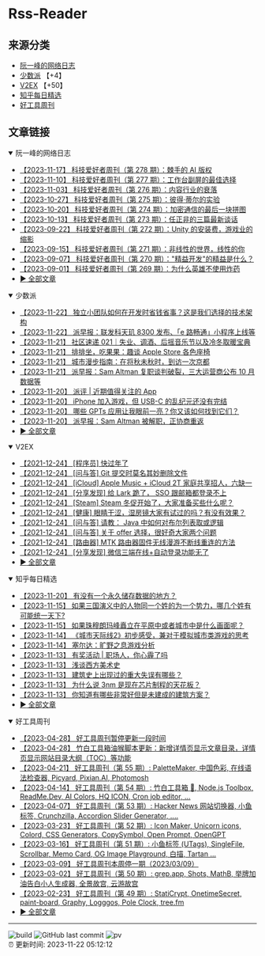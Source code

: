 # Rss-Reader

## 来源分类

* [阮一峰的网络日志](#阮一峰的网络日志)
* [少数派](#少数派) 【+4】
* [V2EX](#V2EX) 【+50】
* [知乎每日精选](#知乎每日精选)
* [好工具周刊](#好工具周刊)

## 文章链接

<details open>
    <summary id="阮一峰的网络日志">
     阮一峰的网络日志
    </summary>


* [【2023-11-17】 科技爱好者周刊（第 278 期）：棘手的 AI 版权](http://www.ruanyifeng.com/blog/2023/11/weekly-issue-278.html)
* [【2023-11-10】 科技爱好者周刊（第 277 期）：工作台副屏的最佳选择](http://www.ruanyifeng.com/blog/2023/11/weekly-issue-277.html)
* [【2023-11-03】 科技爱好者周刊（第 276 期）：内容行业的衰落](http://www.ruanyifeng.com/blog/2023/11/weekly-issue-276.html)
* [【2023-10-27】 科技爱好者周刊（第 275 期）：彼得·蒂尔的实验](http://www.ruanyifeng.com/blog/2023/10/weekly-issue-275.html)
* [【2023-10-20】 科技爱好者周刊（第 274 期）：加密通信的最后一块拼图](http://www.ruanyifeng.com/blog/2023/10/weekly-issue-274.html)
* [【2023-10-13】 科技爱好者周刊（第 273 期）：任正非的三篇最新谈话](http://www.ruanyifeng.com/blog/2023/10/weekly-issue-273.html)
* [【2023-09-22】 科技爱好者周刊（第 272 期）：Unity 的安装费，游戏业的缩影](http://www.ruanyifeng.com/blog/2023/09/weekly-issue-272.html)
* [【2023-09-15】 科技爱好者周刊（第 271 期）：非线性的世界，线性的你](http://www.ruanyifeng.com/blog/2023/09/weekly-issue-271.html)
* [【2023-09-07】 科技爱好者周刊（第 270 期）："精益开发"的精益是什么？](http://www.ruanyifeng.com/blog/2023/09/weekly-issue-270.html)
* [【2023-09-01】 科技爱好者周刊（第 269 期）：为什么英雄不使用炸药](http://www.ruanyifeng.com/blog/2023/09/weekly-issue-269.html)
* [:arrow_forward: 全部文章](data/阮一峰的网络日志.md)
</details>

<details open>
    <summary id="少数派">
     少数派
    </summary>


* [【2023-11-22】 独立小团队如何在开发时省钱省事？这是我们选择的技术架构](https://sspai.com/post/83468)
* [【2023-11-22】 派早报：联发科天玑 8300 发布、「e 路畅通」小程序上线等](https://sspai.com/post/84551)
* [【2023-11-21】 社区速递 021｜失业、调酒、后摇音乐节以及冷冬取暖宝典](https://sspai.com/post/84538)
* [【2023-11-21】 排排坐，吃果果：趣谈 Apple Store 各色座椅](https://sspai.com/post/84523)
* [【2023-11-21】 城市漫步指南：在将秋未秋时，到访一次京都](https://sspai.com/post/84446)
* [【2023-11-21】 派早报：Sam Altman 复职谈判破裂，三大运营商公布 10 月数据等](https://sspai.com/post/84517)
* [【2023-11-20】 派评 | 近期值得关注的 App](https://sspai.com/post/84516)
* [【2023-11-20】 iPhone 加入游戏，但 USB-C 的乱纪元还没有完结](https://sspai.com/post/84508)
* [【2023-11-20】 哪些 GPTs 应用让我眼前一亮？你又该如何找到它们？](https://sspai.com/post/84471)
* [【2023-11-20】 派早报：Sam Altman 被解职，正协商重返](https://sspai.com/post/84504)
* [:arrow_forward: 全部文章](data/少数派.md)
</details>

<details open>
    <summary id="V2EX">
     V2EX
    </summary>


* [【2021-12-24】 [程序员] 快过年了](https://www.v2ex.com/t/824201)
* [【2021-12-24】 [问与答] Git 提交时莫名其妙删除文件](https://www.v2ex.com/t/824200)
* [【2021-12-24】 [iCloud] Apple Music + iCloud 2T 家庭共享招人，六缺一](https://www.v2ex.com/t/824199)
* [【2021-12-24】 [分享发现] 给 Lark 跪了， SSO 跟邮箱都登录不上](https://www.v2ex.com/t/824198)
* [【2021-12-24】 [Steam] Steam 冬促开始了，大家准备买些什么呢？](https://www.v2ex.com/t/824197)
* [【2021-12-24】 [健康] 眼睛干涩，湿房镜大家有试过的吗？有没有效果？](https://www.v2ex.com/t/824196)
* [【2021-12-24】 [问与答] 请教： Java 中如何对布尔列表取或逻辑](https://www.v2ex.com/t/824194)
* [【2021-12-24】 [问与答] 关于 offer 选择，很好奇大家两个问题](https://www.v2ex.com/t/824192)
* [【2021-12-24】 [路由器] MTK 路由器固件无线漫游不断线重连的方法](https://www.v2ex.com/t/824191)
* [【2021-12-24】 [分享发现] 微信三端在线+自动登录功能无了](https://www.v2ex.com/t/824190)
* [:arrow_forward: 全部文章](data/V2EX.md)
</details>

<details open>
    <summary id="知乎每日精选">
     知乎每日精选
    </summary>


* [【2023-11-20】 有没有一个永久储存数据的地方？](http://www.zhihu.com/question/21491409/answer/3294184079?utm_campaign=rss&utm_medium=rss&utm_source=rss&utm_content=title)
* [【2023-11-15】 如果三国演义中的人物同一个姓的为一个势力，哪几个姓有可能统一天下?](http://www.zhihu.com/question/619746650/answer/3193808841?utm_campaign=rss&utm_medium=rss&utm_source=rss&utm_content=title)
* [【2023-11-15】 如果珠穆朗玛峰矗立在平原中或者城市中是什么画面呢？](http://www.zhihu.com/question/411106731/answer/3285596118?utm_campaign=rss&utm_medium=rss&utm_source=rss&utm_content=title)
* [【2023-11-14】 《城市天际线2》初步感受，兼对于模拟城市类游戏的思考](http://zhuanlan.zhihu.com/p/666199224?utm_campaign=rss&utm_medium=rss&utm_source=rss&utm_content=title)
* [【2023-11-14】 塞尔达：旷野之息游戏分析](http://zhuanlan.zhihu.com/p/660146514?utm_campaign=rss&utm_medium=rss&utm_source=rss&utm_content=title)
* [【2023-11-13】 有奖活动 | 职场人，你心霾了吗](http://zhuanlan.zhihu.com/p/666640133?utm_campaign=rss&utm_medium=rss&utm_source=rss&utm_content=title)
* [【2023-11-13】 浅谈西方美术史](http://zhuanlan.zhihu.com/p/654924503?utm_campaign=rss&utm_medium=rss&utm_source=rss&utm_content=title)
* [【2023-11-13】 建筑史上出现过的重大失误有哪些？](http://www.zhihu.com/question/24821237/answer/3282834959?utm_campaign=rss&utm_medium=rss&utm_source=rss&utm_content=title)
* [【2023-11-13】 为什么说 3nm 是现在芯片制程的天花板？](http://www.zhihu.com/question/441612665/answer/3284871191?utm_campaign=rss&utm_medium=rss&utm_source=rss&utm_content=title)
* [【2023-11-13】 你知道有哪些非常好但是未建成的建筑方案？](http://www.zhihu.com/question/37684218/answer/3287095547?utm_campaign=rss&utm_medium=rss&utm_source=rss&utm_content=title)
* [:arrow_forward: 全部文章](data/知乎每日精选.md)
</details>

<details open>
    <summary id="好工具周刊">
     好工具周刊
    </summary>


* [【2023-04-28】 好工具周刊暂停更新一段时间](https://bestxtools.zhubai.love/posts/2263527393547292672)
* [【2023-04-28】 竹白工具箱油猴脚本更新：新增详情页显示文章目录，详情页显示网站目录大纲（TOC）等功能](https://bestxtools.zhubai.love/posts/2263527393547292672)
* [【2023-04-21】 好工具周刊（第 55 期）: PaletteMaker, 中国色彩, 在线语法检查器, Picyard, Pixian.AI, Photomosh](https://bestxtools.zhubai.love/posts/2260993907208835072)
* [【2023-04-14】 好工具周刊（第 54 期）: 竹白工具箱 🧰, Node.js Toolbox, ReadMe.Dev, AI Colors, HQ ICON, Cron job editor, ...](https://bestxtools.zhubai.love/posts/2258541502231805952)
* [【2023-04-07】 好工具周刊（第 53 期）: Hacker News 网站切换器, 小鱼标签, Crunchzilla, Accordion Slider Generator, ....](https://bestxtools.zhubai.love/posts/2255931383602020352)
* [【2023-03-23】 好工具周刊（第 52 期）: Icon Maker, Unicorn icons, Colord, CSS Generators, CopySymbol, Open Prompt, OpenGPT](https://bestxtools.zhubai.love/posts/2250649351762280448)
* [【2023-03-16】 好工具周刊（第 51 期）: 小鱼标签 (UTags), SingleFile, Scrollbar, Memo Card, OG Image Playground, 白描, Tartan ...](https://bestxtools.zhubai.love/posts/2248101999973670912)
* [【2023-03-09】 好工具周刊本周停一期（2023/03/09）](https://bestxtools.zhubai.love/posts/2245516916011892736)
* [【2023-03-02】 好工具周刊（第 50 期）: grep.app, Shots, MathB, 举牌加油告白小人生成器, 全景故宫, 云游故宫](https://bestxtools.zhubai.love/posts/2243018555094687744)
* [【2023-02-23】 好工具周刊（第 49 期）: StatiCrypt, OnetimeSecret, paint-board, Graphy, Logggos, Pole Clock, tree.fm](https://bestxtools.zhubai.love/posts/2240480765706440704)
* [:arrow_forward: 全部文章](data/好工具周刊.md)
</details>


---

![build](https://github.com/LikaiLee/rss-reader/workflows/rss%20reader/badge.svg)
![GitHub last commit](https://img.shields.io/github/last-commit/likailee/rss-reader)
![pv](https://pageview.vercel.app/?github_user=likailee) <br>
:alarm_clock: 更新时间: 2023-11-22 05:12:12